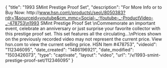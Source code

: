 {
    "title": "1993 SMint Prestige Proof Set",
    "description": "For More Info or to Buy Now: http:\/\/www.hsn.com\/products\/seo\/8050383?rdr=1&sourceid=youtube&cm_mmc=Social-_-Youtube-_-ProductVideo-_-478753\n1993 SMint Prestige Proof Set \nCommemorate an important event, celebrate an anniversary or just surprise your favorite collector with this prestige proof set. This set features all the circulating...\nPrices shown on the previously recorded video may not represent the current price.  View hsn.com to view the current selling price. HSN Item #478753",
    "videoid": "112346095",
    "date_created": "1486196921",
    "date_modified": "1503426073",
    "type": "captivate",
    "layout": "video",
    "url": "\/v\/1993-smint-prestige-proof-set\/112346095"
}